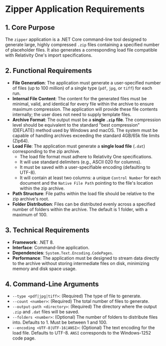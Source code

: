 # Zipper Application Requirements

## 1. Core Purpose

The `zipper` application is a .NET Core command-line tool designed to generate large, highly compressed `.zip` files containing a specified number of placeholder files. It also generates a corresponding load file compatible with Relativity One's import specifications.

## 2. Functional Requirements

- **File Generation**: The application must generate a user-specified number of files (up to 100 million) of a single type (`pdf`, `jpg`, or `tiff`) for each run.
- **Internal File Content**: The content for the generated files must be minimal, valid, and identical for every file within the archive to ensure maximum compression. The application will provide these file contents internally; the user does not need to supply template files.
- **Archive Format**: The output must be a **single `.zip` file**. The compression level should be equivalent to the standard "best compression" (DEFLATE) method used by Windows and macOS. The system must be capable of handling archives exceeding the standard 4GB/65k file limits (Zip64).
- **Load File**: The application must generate a **single load file** (`.dat`) corresponding to the zip archive.
    - The load file format must adhere to Relativity One specifications.
    - It will use standard delimiters (e.g., ASCII 020 for columns).
    - It must be saved with a user-specifiable encoding (defaulting to UTF-8).
    - It will contain at least two columns: a unique `Control Number` for each document and the `Native File Path` pointing to the file's location within the zip archive.
- **Path Structure**: File paths within the load file should be relative to the zip archive's root.
- **Folder Distribution**: Files can be distributed evenly across a specified number of folders within the archive. The default is 1 folder, with a maximum of 100.

## 3. Technical Requirements

- **Framework**: .NET 8.
- **Interface**: Command-line application.
- **Dependencies**: `System.Text.Encoding.CodePages`.
- **Performance**: The application must be designed to stream data directly to the archive without storing intermediate files on disk, minimizing memory and disk space usage.

## 4. Command-Line Arguments

- `--type <pdf|jpg|tiff>`: (Required) The type of file to generate.
- `--count <number>`: (Required) The total number of files to generate.
- `--output-path <directory>`: (Required) The directory where the output `.zip` and `.dat` files will be saved.
- `--folders <number>`: (Optional) The number of folders to distribute files into. Defaults to 1. Must be between 1 and 100.
- `--encoding <UTF-8|UTF-16|ANSI>`: (Optional) The text encoding for the load file. Defaults to UTF-8. `ANSI` corresponds to the Windows-1252 code page.
